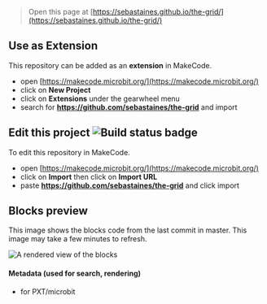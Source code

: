 
> Open this page at [https://sebastaines.github.io/the-grid/](https://sebastaines.github.io/the-grid/)

## Use as Extension

This repository can be added as an **extension** in MakeCode.

* open [https://makecode.microbit.org/](https://makecode.microbit.org/)
* click on **New Project**
* click on **Extensions** under the gearwheel menu
* search for **https://github.com/sebastaines/the-grid** and import

## Edit this project ![Build status badge](https://github.com/sebastaines/the-grid/workflows/MakeCode/badge.svg)

To edit this repository in MakeCode.

* open [https://makecode.microbit.org/](https://makecode.microbit.org/)
* click on **Import** then click on **Import URL**
* paste **https://github.com/sebastaines/the-grid** and click import

## Blocks preview

This image shows the blocks code from the last commit in master.
This image may take a few minutes to refresh.

![A rendered view of the blocks](https://github.com/sebastaines/the-grid/raw/master/.github/makecode/blocks.png)

#### Metadata (used for search, rendering)

* for PXT/microbit
<script src="https://makecode.com/gh-pages-embed.js"></script><script>makeCodeRender("{{ site.makecode.home_url }}", "{{ site.github.owner_name }}/{{ site.github.repository_name }}");</script>
